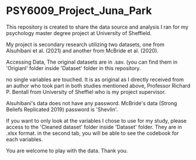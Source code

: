 # PSY6009_Project_Juna_Park

This repository is created to share the data source and analysis I ran for
my psychology master degree project at University of Sheffield.

My project is secondary research utilizing two datasets, one from Alsuhibani et al. (2021) and another from McBride et al. (2020).

Accessing Data,
The original datasets are in .sav. (you can find them in 'Origianl' folder inside 'Dataset' folder in this repository.

no single variables are touched. It is as original as I directly received from an author who took part in both studies mentioned above, Professor Richard P. Bentall from University of Sheffiel who is my project supervisor.

Alsuhibani's data does not have any password. McBride's data (Strong Beliefs Replicated 2019) password is 'Shevlin'.


If you want to only look at the variables I chose to use for my study, please access to the 'Cleaned dataset' folder inside 'Dataset' folder. They are in .xlsx format. in the second tab, you will be able to see the codebook for each variables.

You are welcome to play with the data. Thank you.